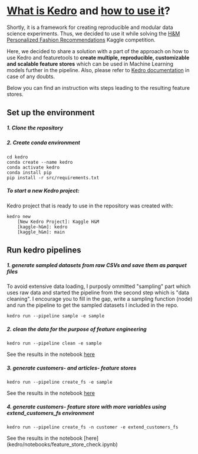 # [What is Kedro](https://kedro.readthedocs.io/en/stable/introduction/introduction.html) and [how to use it](https://kedro.readthedocs.io/en/stable/tutorial/spaceflights_tutorial.html)? 

Shortly, it is a framework for creating reproducible and modular data science experiments. Thus, we decided to use it while solving the [H&M Personalized Fashion Recommendations](https://www.kaggle.com/competitions/h-and-m-personalized-fashion-recommendations) Kaggle competition. 

Here, we decided to share a solution with a part of the approach on how to use Kedro and featuretools to **create multiple, reproducible, customizable and scalable feature stores** which can be used in Machine Learning models further in the pipeline. Also, please refer to [Kedro documentation](https://kedro.readthedocs.io/en/stable/index.html) in case of any doubts. 

Below you can find an instruction wits steps leading to the resulting feature stores.

## Set up the environment

##### 1. Clone the repository

##### 2. Create conda environment

```
cd kedro
conda create --name kedro
conda activate kedro
conda install pip
pip install -r src/requirements.txt
```

##### To start a new Kedro project:
Kedro project that is ready to use in the repository was created with:
```
kedro new
    [New Kedro Project]: Kaggle H&M
    [kaggle-h&m]: kedro
    [kaggle_h&m]: main
```

## Run kedro pipelines

##### 1. generate sampled datasets from raw CSVs and save them as parquet files
To avoid extensive data loading, I purposly ommitted "sampling" part which uses raw data and started the pipeline from the second step which is "data cleaning". I encourage you to fill in the gap, write a sampling function (node) and run the pipeline to get the sampled datasets I included in the repo.
```
kedro run --pipeline sample -e sample
```
##### 2. clean the data for the purpose of feature engineering
```
kedro run --pipeline clean -e sample
```
See the results in the notebook [here](kedro/notebooks/data_check.ipynb)

##### 3. generate customers- and articles- feature stores
```
kedro run --pipeline create_fs -e sample
```
See the results in the notebook [here](kedro/notebooks/feature_store_check.ipynb)

##### 4. generate customers- feature store with more variables using extend_customers_fs environment
 ```
kedro run --pipeline create_fs -n customer -e extend_customers_fs
 ```
See the results in the notebook [here] (kedro/notebooks/feature_store_check.ipynb) 
